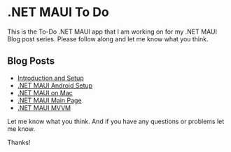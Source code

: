 # .NET MAUI To Do

This is the To-Do .NET MAUI app that I am working on for my .NET MAUI Blog post series. Please follow along and let me know what you think.

## Blog Posts

- [Introduction and Setup](https://spatacoli.com/blog/2022/05/maui/)
- [.NET MAUI Android Setup](https://spatacoli.com/blog/2022/05/maui-android-setup/)
- [.NET MAUI on Mac](https://spatacoli.com/blog/2022/06/maui-on-mac/)
- [.NET MAUI Main Page](https://spatacoli.com/blog/2022/06/maui-main-page/)
- [.NET MAUI MVVM](https://spatacoli.com/blog/2022/06/maui-mvvm/)

Let me know what you think. And if you have any questions or problems let me know.

Thanks!

